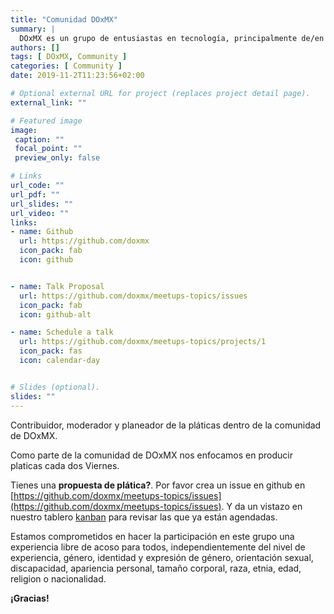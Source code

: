 ```yaml
---
title: "Comunidad DOxMX"
summary: | 
  DOxMX es un grupo de entusiastas en tecnología, principalmente de/en México que nos gusta la tecnología y compartimos experiencias a tráves de presentaciones o posts en blogs.
authors: []
tags: [ DOxMX, Community ]
categories: [ Community ]
date: 2019-11-2T11:23:56+02:00

# Optional external URL for project (replaces project detail page).
external_link: ""

# Featured image
image:
 caption: ""
 focal_point: ""
 preview_only: false

# Links
url_code: ""
url_pdf: ""
url_slides: ""
url_video: ""
links:
- name: Github
  url: https://github.com/doxmx
  icon_pack: fab
  icon: github


- name: Talk Proposal
  url: https://github.com/doxmx/meetups-topics/issues
  icon_pack: fab
  icon: github-alt

- name: Schedule a talk
  url: https://github.com/doxmx/meetups-topics/projects/1
  icon_pack: fas
  icon: calendar-day


# Slides (optional).
slides: ""
---
```


Contribuidor, moderador y planeador de la pláticas dentro de la comunidad de DOxMX.

Como parte de la comunidad de DOxMX nos enfocamos en producir platicas cada dos Viernes.

Tienes una **propuesta de plática?**. Por favor crea un issue en github en [https://github.com/doxmx/meetups-topics/issues](https://github.com/doxmx/meetups-topics/issues). Y da un vistazo en nuestro tablero [kanban](https://github.com/doxmx/meetups-topics/projects/1) para revisar las que ya están agendadas.

Estamos comprometidos en hacer la participación en este grupo una experiencia libre de acoso para todos, independientemente del nivel de experiencia, género, identidad y expresión de género, orientación sexual, discapacidad, apariencia personal, tamaño corporal, raza, etnia, edad, religion o nacionalidad.

**¡Gracias!**